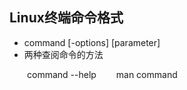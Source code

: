 ## Linux终端命令格式
- command [-options] [parameter]
- 两种查阅命令的方法

&emsp;&emsp;command --help
&emsp;&emsp;man command

